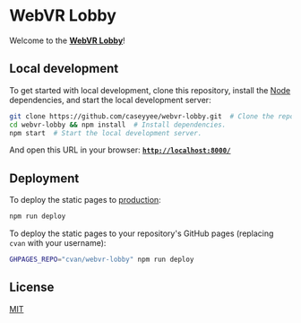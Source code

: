 # WebVR Lobby

Welcome to the **[WebVR Lobby](https://caseyyee.github.io/webvr-lobby/)**!


## Local development

To get started with local development, clone this repository, install the [Node](https://nodejs.org/) dependencies, and start the local development server:

```sh
git clone https://github.com/caseyyee/webvr-lobby.git  # Clone the repository.
cd webvr-lobby && npm install  # Install dependencies.
npm start  # Start the local development server.
```

And open this URL in your browser: **[`http://localhost:8000/`](http://localhost:8000/)**


## Deployment

To deploy the static pages to [production](https://caseyyee.github.io/webvr-lobby/):

```sh
npm run deploy
```

To deploy the static pages to your repository's GitHub pages (replacing `cvan` with your username):

```sh
GHPAGES_REPO="cvan/webvr-lobby" npm run deploy
```


## License

[MIT](LICENSE.md)
